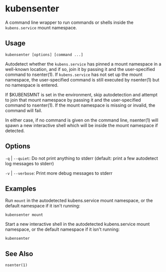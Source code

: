 # kubensenter

A command line wrapper to run commands or shells inside the `kubens.service`
mount namespace.

## Usage

```
kubensenter [options] [command ...]
```

Autodetect whether the `kubens.service` has pinned a mount namespace in a
well-known location, and if so, join it by passing it and the user-specified
command to nsenter(1). If `kubens.service` has not set up the mount namespace,
the user-specified command is still executed by nsenter(1) but no namespace is
entered.

If $KUBENSMNT is set in the environment, skip autodetection and attempt to join
that mount namespace by passing it and the user-specified command to
nsenter(1). If the mount namespace is missing or invalid, the command will
fail.

In either case, if no command is given on the command line, nsenter(1) will
spawn a new interactive shell which will be inside the mount namespace if
detected.

## Options

`-q` | `--quiet`: Do not print anything to stderr (default: print a few autodetect log messages to stderr)

`-v` | `--verbose`: Print more debug messages to stderr

## Examples

Run `mount` in the autodetected kubens.service mount namespace, or the default
namespace if it isn't running:

```
kubensenter mount
```

Start a new interactive shell in the autodetected kubens.service mount
namespace, or the default namespace if it isn't running:

```
kubensenter
```

## See Also

`nsenter(1)`
